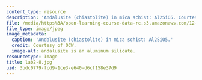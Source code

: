 ```yaml
---
content_type: resource
description: 'Andalusite (chiastolite) in mica schist: Al2SiO5. Courtesy of OCW.'
file: /media/https%3A/open-learning-course-data-rc.s3.amazonaws.com/12-108-structure-of-earth-materials-fall-2004/3bdc0779fcd91ce3e640d6cf158e37d9_lab2-8.jpg
file_type: image/jpeg
image_metadata:
  caption: 'Andalusite (chiastolite) in mica schist: Al2SiO5.'
  credit: Courtesy of OCW.
  image-alt: andalusite is an aluminum silicate.
resourcetype: Image
title: lab2-8.jpg
uid: 3bdc0779-fcd9-1ce3-e640-d6cf158e37d9
---
```


